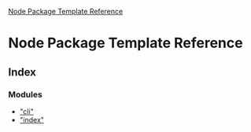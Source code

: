 [Node Package Template Reference](README.md)

# Node Package Template Reference

## Index

### Modules

- ["cli"](modules/_cli_.md)
- ["index"](modules/_index_.md)
